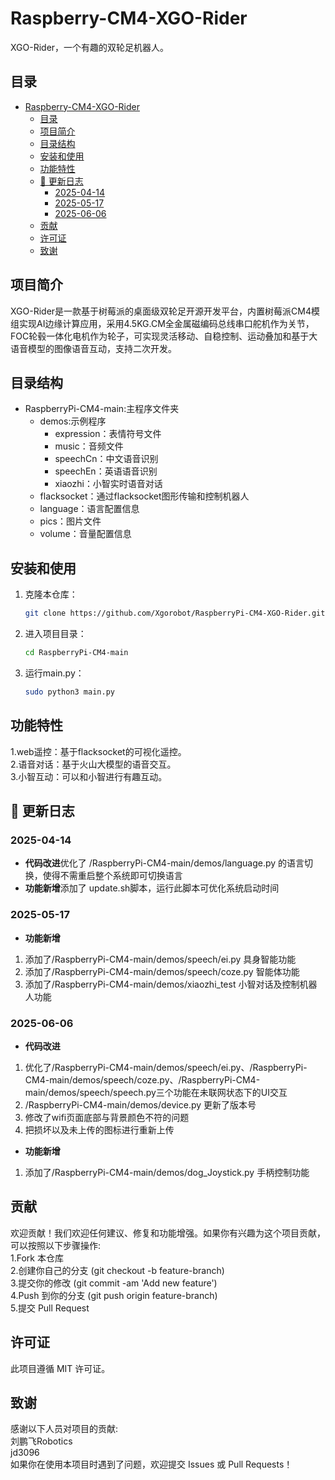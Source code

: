 # Raspberry-CM4-XGO-Rider

XGO-Rider，一个有趣的双轮足机器人。

## 目录

- [Raspberry-CM4-XGO-Rider](#raspberry-cm4-xgo-rider)
  - [目录](#目录)
  - [项目简介](#项目简介)
  - [目录结构](#目录结构)
  - [安装和使用](#安装和使用)
  - [功能特性](#功能特性)
  - [📜 更新日志](#-更新日志)
    - [2025-04-14](#2025-04-14)
    - [2025-05-17](#2025-05-17)
    - [2025-06-06](#2025-06-06)
  - [贡献](#贡献)
  - [许可证](#许可证)
  - [致谢](#致谢)

## 项目简介

XGO-Rider是一款基于树莓派的桌面级双轮足开源开发平台，内置树莓派CM4模组实现AI边缘计算应用，采用4.5KG.CM全金属磁编码总线串口舵机作为关节，FOC轮毂一体化电机作为轮子，可实现灵活移动、自稳控制、运动叠加和基于大语音模型的图像语音互动，支持二次开发。
## 目录结构
-  RaspberryPi-CM4-main:主程序文件夹
    - demos:示例程序
      - expression：表情符号文件
      - music：音频文件
      - speechCn：中文语音识别
      - speechEn：英语语音识别
      - xiaozhi：小智实时语音对话
    - flacksocket：通过flacksocket图形传输和控制机器人
    - language：语言配置信息
    - pics：图片文件
    - volume：音量配置信息
## 安装和使用

1. 克隆本仓库：
    ```bash
    git clone https://github.com/Xgorobot/RaspberryPi-CM4-XGO-Rider.git
    ```

2. 进入项目目录：
    ```bash
    cd RaspberryPi-CM4-main
    ```

3. 运行main.py：
    ```bash
    sudo python3 main.py
    ```
## 功能特性
1.web遥控：基于flacksocket的可视化遥控。  
2.语音对话：基于火山大模型的语音交互。  
3.小智互动：可以和小智进行有趣互动。

## 📜 更新日志
### 2025-04-14
- **代码改进**优化了 /RaspberryPi-CM4-main/demos/language.py 的语言切换，使得不需重启整个系统即可切换语言
- **功能新增**添加了 update.sh脚本，运行此脚本可优化系统启动时间
### 2025-05-17
- **功能新增**
1. 添加了/RaspberryPi-CM4-main/demos/speech/ei.py 具身智能功能
2. 添加了/RaspberryPi-CM4-main/demos/speech/coze.py 智能体功能
3. 添加了/RaspberryPi-CM4-main/demos/xiaozhi_test 小智对话及控制机器人功能
### 2025-06-06
- **代码改进**
1. 优化了/RaspberryPi-CM4-main/demos/speech/ei.py、/RaspberryPi-CM4-main/demos/speech/coze.py、/RaspberryPi-CM4-main/demos/speech/speech.py三个功能在未联网状态下的UI交互
2. /RaspberryPi-CM4-main/demos/device.py 更新了版本号
3. 修改了wifi页面底部与背景颜色不符的问题
4. 把损坏以及未上传的图标进行重新上传
- **功能新增**
1. 添加了/RaspberryPi-CM4-main/demos/dog_Joystick.py 手柄控制功能
## 贡献
欢迎贡献！我们欢迎任何建议、修复和功能增强。如果你有兴趣为这个项目贡献，可以按照以下步骤操作:  
1.Fork 本仓库  
2.创建你自己的分支 (git checkout -b feature-branch)  
3.提交你的修改 (git commit -am 'Add new feature')  
4.Push 到你的分支 (git push origin feature-branch)  
5.提交 Pull Request

## 许可证
此项目遵循 MIT 许可证。

## 致谢
感谢以下人员对项目的贡献:  
刘鹏飞Robotics   
jd3096  
如果你在使用本项目时遇到了问题，欢迎提交 Issues 或 Pull Requests！
